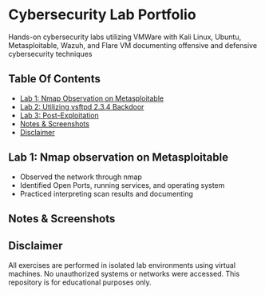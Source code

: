 # Cybersecurity Lab Portfolio

Hands-on cybersecurity labs utilizing VMWare with Kali Linux, Ubuntu, Metasploitable, Wazuh, and Flare VM documenting offensive and defensive cybersecurity techniques

## Table Of Contents
- [Lab 1: Nmap Observation on Metasploitable](lab1-nmap/README.md)
- [Lab 2: Utilizing vsftpd 2.3.4 Backdoor](#lab-2-Utilizing-vsftpd-234-backdoor)
- [Lab 3: Post-Exploitation](#lab-3-post-exploitation)
- [Notes & Screenshots](#notes--screenshots)
- [Disclaimer](#disclaimer)

## Lab 1: Nmap observation on Metasploitable
- Observed the network through nmap
- Identified Open Ports, running services, and operating system
- Practiced interpreting scan results and documenting


## Notes & Screenshots


  
 
## Disclaimer
All exercises are performed in isolated lab environments using virtual machines. No unauthorized systems or networks were accessed. This repository is for educational purposes only.

